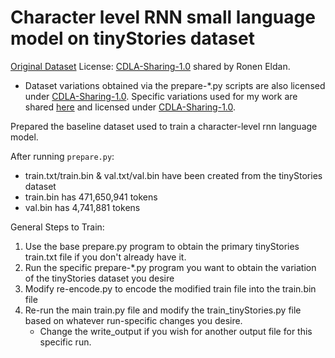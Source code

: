# Character level RNN small language model on tinyStories dataset 

[Original Dataset](https://huggingface.co/datasets/roneneldan/TinyStories) License: [CDLA-Sharing-1.0](https://spdx.org/licenses/CDLA-Sharing-1.0.html) shared by Ronen Eldan.
- Dataset variations obtained via the prepare-*.py scripts are also licensed under [CDLA-Sharing-1.0](https://spdx.org/licenses/CDLA-Sharing-1.0.html). Specific variations used for my work are shared [here](https://drive.google.com/drive/folders/1gJi6v5nH314OkCwN8xj4oaCpGfy95GvS?usp=drive_link) and licensed under [CDLA-Sharing-1.0](https://spdx.org/licenses/CDLA-Sharing-1.0.html).

Prepared the baseline dataset used to train a character-level rnn language model.

After running `prepare.py`:
- train.txt/train.bin & val.txt/val.bin have been created from the tinyStories dataset
- train.bin has 471,650,941 tokens
- val.bin has 4,741,881 tokens

General Steps to Train:
1. Use the base prepare.py program to obtain the primary tinyStories train.txt file if you don't already have it.
2. Run the specific prepare-*.py program you want to obtain the variation of the tinyStories dataset you desire
3. Modify re-encode.py to encode the modified train file into the train.bin file
4. Re-run the main train.py file and modify the train_tinyStories.py file based on whatever run-specific changes you desire.
    - Change the write_output if you wish for another output file for this specific run.
